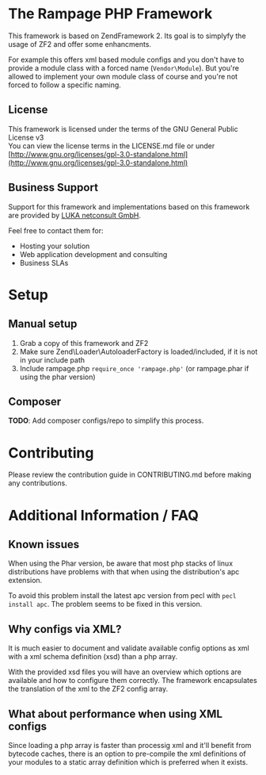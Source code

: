# The Rampage PHP Framework

This framework is based on ZendFramework 2.
Its goal is to simplyfy the usage of ZF2 and offer some enhancments.

For example this offers xml based module configs and you don't have
to provide a module class with a forced name (`Vendor\Module`).
But you're allowed to implement your own module class of course and 
you're not forced to follow a specific naming.

## License

This framework is licensed under the terms of the GNU General Public License v3  
You can view the license terms in the LICENSE.md file or under [http://www.gnu.org/licenses/gpl-3.0-standalone.html](http://www.gnu.org/licenses/gpl-3.0-standalone.html)

## Business Support

Support for this framework and implementations based on this framework are provided by [LUKA netconsult GmbH](http://www.luka.de/).

Feel free to contact them for:
* Hosting your solution
* Web application development and consulting
* Business SLAs

# Setup

## Manual setup

1. Grab a copy of this framework and ZF2
2. Make sure Zend\Loader\AutoloaderFactory is loaded/included, if it is not in your include path
3. Include rampage.php `require_once 'rampage.php'` (or rampage.phar if using the phar version)

## Composer

__TODO__: Add composer configs/repo to simplify this process.


# Contributing

Please review the contribution guide in CONTRIBUTING.md before making any contributions.


# Additional Information / FAQ

## Known issues

When using the Phar version, be aware that most php stacks of linux distributions
have problems with that when using the distribution's apc extension.

To avoid this problem install the latest apc version from pecl with `pecl install apc`.
The problem seems to be fixed in this version.

## Why configs via XML?

It is much easier to document and validate available config options as xml with a
xml schema definition (xsd) than a php array.

With the provided xsd files you will have an overview which options are available and how to
configure them correctly. The framework encapsulates the translation of the xml to the
ZF2 config array.

## What about performance when using XML configs

Since loading a php array is faster than processig xml and it'll benefit from bytecode caches,
there is an option to pre-compile the xml definitions of your modules to a static array definition 
which is preferred when it exists.

